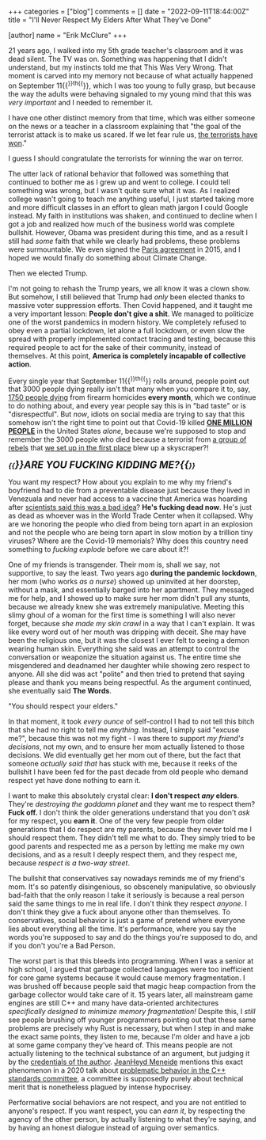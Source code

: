 +++
categories = ["blog"]
comments = []
date = "2022-09-11T18:44:00Z"
title = "I'll Never Respect My Elders After What They've Done"

[author]
name = "Erik McClure"
+++

21 years ago, I walked into my 5th grade teacher's classroom and it was dead silent. The TV was on. Something was happening that I didn't understand, but my instincts told me that This Was Very Wrong. That moment is carved into my memory not because of what actually happened on September 11{{<sup>}}th{{</sup>}}, which I was too young to fully grasp, but because the way the adults were behaving signaled to my young mind that this was *very important* and I needed to remember it. 

I have one other distinct memory from that time, which was either someone on the news or a teacher in a classroom explaining that "the goal of the terrorist attack is to make us scared. If we let fear rule us, [the terrorists have won](https://en.wikipedia.org/wiki/The_terrorists_have_won)."

I guess I should congratulate the terrorists for winning the war on terror.

The utter lack of rational behavior that followed was something that continued to bother me as I grew up and went to college. I could tell something was wrong, but I wasn't quite sure what it was. As I realized college wasn't going to teach me anything useful, I just started taking more and more difficult classes in an effort to glean math jargon I could Google instead. My faith in institutions was shaken, and continued to decline when I got a job and realized how much of the business world was complete bullshit. However, Obama was president during this time, and as a result I still had *some* faith that while we clearly had problems, these problems were surmountable. We even signed the [Paris agreement](https://en.wikipedia.org/wiki/Paris_Agreement) in 2015, and I hoped we would finally do something about Climate Change.

Then we elected Trump.

I'm not going to rehash the Trump years, we all know it was a clown show. But somehow, I still believed that Trump had *only* been elected thanks to massive voter suppression efforts. Then Covid happened, and it taught me a very important lesson: **People don't give a shit**. We managed to politicize one of the worst pandemics in modern history. We completely refused to obey even a partial lockdown, let alone a full lockdown, or even slow the spread with properly implemented contact tracing and testing, because this required people to act for the sake of their community, instead of themselves. At this point, **America is completely incapable of collective action**.

Every single year that September 11{{<sup>}}th{{</sup>}} rolls around, people point out that 3000 people dying really isn't that many when you compare it to, say, [1750 people dying](https://www.gunviolencearchive.org/past-tolls) from firearm homicides **every month**, which we continue to do nothing about, and every year people say this is in "bad taste" or is "disrespectful". But *now*, idiots on social media are trying to say that this somehow isn't the right time to point out that Covid-19 killed [**ONE MILLION PEOPLE**](https://www.worldometers.info/coronavirus/country/us/) in the United States *alone*, because we're supposed to stop and remember the 3000 people who died because a terrorist from [a group of rebels](https://en.wikipedia.org/wiki/Afghan_mujahideen) that [we set up in the first place](https://en.wikipedia.org/wiki/Operation_Cyclone) blew up a skyscraper?!

***{{<span style="font-size:140%">}}ARE YOU FUCKING KIDDING ME?{{</span>}}***

You want my respect? How about you explain to me why my friend's boyfriend had to die from a preventable disease just because they lived in Venezuala and never had access to a vaccine that America was hoarding after [scientists said this was a bad idea](https://www.reuters.com/business/healthcare-pharmaceuticals/who-warns-against-vaccine-hoarding-poor-countries-go-without-2021-12-09/)? **He's fucking dead now**. He's just as dead as whoever was in the World Trade Center when it collapsed. Why are we honoring the people who died from being torn apart in an explosion and not the people who are being torn apart in slow motion by a trillion tiny viruses? Where are the Covid-19 memorials? Why does this country need something to *fucking explode* before we care about it?!

One of my friends is transgender. Their mom is, shall we say, not supportive, to say the least. Two years ago **during the pandemic lockdown**, her mom (who works *as a nurse*) showed up uninvited at her doorstep, without a mask, and essentially barged into her apartment. They messaged me for help, and I showed up to make sure her mom didn't pull any stunts, because we already knew she was extremely manipulative. Meeting this slimy ghoul of a woman for the first time is something I will also never forget, because *she made my skin crawl* in a way that I can't explain. It was like every word out of her mouth was dripping with deceit. She may have been the religious one, but it was the closest I ever felt to seeing a demon wearing human skin. Everything she said was an attempt to control the conversation or weaponize the situation against us. The entire time she misgendered and deadnamed her daughter while showing zero respect to anyone. All she did was act "polite" and then tried to pretend that saying please and thank you means being respectful. As the argument continued, she eventually said **The Words**.

"You should respect your elders."

In that moment, it took *every ounce* of self-control I had to not tell this bitch that she had no right to tell me *anything*. Instead, I simply said "excuse me?", because this was not my fight - I was there to support *my friend's decisions*, not my own, and to ensure her mom actually listened to those decisions. We did eventually get her mom out of there, but the fact that someone *actually said that* has stuck with me, because it reeks of the bullshit I have been fed for the past decade from old people who demand respect yet have done nothing to earn it.

I want to make this absolutely crystal clear: **I don't respect *any* elders**. They're *destroying the goddamn planet* and they want me to respect them? **Fuck off.** I don't think the older generations understand that you don't _ask_ for my respect, you **earn it**. One of the very few people from older generations that I do respect are my parents, because they never told me I should respect them. They didn't tell me what to do. They simply tried to be good parents and respected me as a person by letting me make my own decisions, and as a result I deeply respect them, and they respect me, because *respect is a two-way street*.

The bullshit that conservatives say nowadays reminds me of my friend's mom. It's so patently disingenious, so obscenely manipulative, so obviously bad-faith that the only reason I take it seriously is because a real person said the same things to me in real life. I don't think they respect _anyone_. I don't think they give a fuck about anyone other than themselves. To conservatives, social behavior is just a game of pretend where everyone lies about everything all the time. It's performance, where you say the words you're supposed to say and do the things you're supposed to do, and if you don't you're a Bad Person.

The worst part is that this bleeds into programming. When I was a senior at high school, I argued that garbage collected languages were too inefficient for core game systems because it would cause memory fragmentation. I was brushed off because people said that magic heap compaction from the garbage collector would take care of it. 15 years later, all mainstream game engines are still C++ and many have data-oriented architectures *specifically designed to minimize memory fragmentation!* Despite this, I *still* see people brushing off younger programmers pointing out that these same problems are precisely why Rust is necessary, but when I step in and make the exact same points, they listen to me, because I'm older and have a job at some game company they've heard of. This means people are not actually listening to the technical substance of an argument, but judging it by the [credentials of the author](https://en.wikipedia.org/wiki/Argument_from_authority). [JeanHeyd Meneide](https://thephd.dev/about/) mentions this exact phenomenon in a 2020 talk about [problematic behavior in the C++ standards committee](https://www.youtube.com/watch?v=vaLKm9FE8oo), a committee is supposedly purely about technical merit that is nonetheless plagued by intense hypocrisey.

Performative social behaviors are not respect, and you are not entitled to anyone's respect. If you want respect, you can *earn it*, by respecting the agency of the other person, by actually listening to what they're saying, and by having an honest dialogue instead of arguing over semantics.